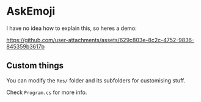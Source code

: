 # AskEmoji

I have no idea how to explain this, so heres a demo:


https://github.com/user-attachments/assets/629c803e-8c2c-4752-9836-845359b3617b


## Custom things

You can modify the `Res/` folder and its subfolders for customising stuff.

Check `Program.cs` for more info.
